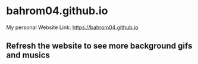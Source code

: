 # bahrom04.github.io
My personal Website
Link: https://bahrom04.github.io

## Refresh the website to see more background gifs and musics
